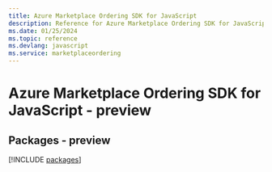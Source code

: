 ```yaml
---
title: Azure Marketplace Ordering SDK for JavaScript
description: Reference for Azure Marketplace Ordering SDK for JavaScript
ms.date: 01/25/2024
ms.topic: reference
ms.devlang: javascript
ms.service: marketplaceordering
---
```

# Azure Marketplace Ordering SDK for JavaScript - preview
## Packages - preview
[!INCLUDE [packages](marketplace-ordering-index.md)]